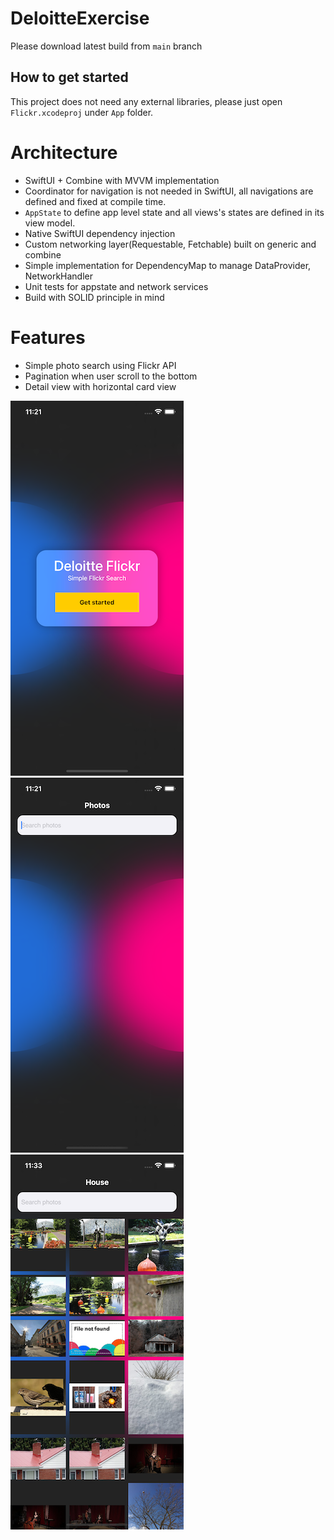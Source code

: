 # DeloitteExercise

Please download latest build from `main` branch 

## How to get started
This project does not need any external libraries, please just open `Flickr.xcodeproj` under `App` folder.

# Architecture

- SwiftUI + Combine with MVVM implementation
- Coordinator for navigation is not needed in SwiftUI, all navigations are defined and fixed at compile time.
- `AppState` to define app level state and all views's states are defined in its view model.
- Native SwiftUI dependency injection
- Custom networking layer(Requestable, Fetchable) built on generic and combine
- Simple implementation for DependencyMap to manage DataProvider, NetworkHandler
- Unit tests for appstate and network services
- Build with SOLID principle in mind

# Features

- Simple photo search using Flickr API
- Pagination when user scroll to the bottom
- Detail view with horizontal card view

![](<https://github.com/andykkt/DeloitteExercise/blob/main/Documents/screenshot_onboarding.png>)
![](<https://github.com/andykkt/DeloitteExercise/blob/main/Documents/screenshot_search.png>)
![](<https://github.com/andykkt/DeloitteExercise/blob/main/Documents/screenshot_colums.png>)

